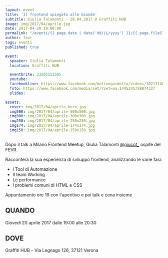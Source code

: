 ```yaml
---
layout: event
title: 'Il frontend spiegato alle bionde'
subtitle: Giulia Talamonti - 20.04.2017 @ Graffiti HUB
image: img/2017/04/aprile.jpg
date: 2017-04-20 19:00:00
permalink: "/eventi/{{ page.date | date('dd/LL/yyyy') }}/{{ page.fileSlug | slug }}/index.html"
author: fevr
tags: eventi
published: true

event:
  speaker: Giulia Talamonti
  location: Graffiti HUB

  eventbrite: 33205152505
  youtube:
  facebooklive: https://www.facebook.com/matteoguidotto/videos/10213140231324294/
  foto: https://www.facebook.com/media/set/?set=oa.1445241758874327
  slides:

assets:
  cover: img/2017/04/aprile-hero.jpg
  img500: img/2017/04/aprile-500x500.jpg
  img300: img/2017/04/aprile-300x300.jpg
  img250: img/2017/04/aprile-250x250.jpg
  img174: img/2017/04/aprile-174x174.jpg
  img150: img/2017/04/aprile-150x150.jpg
---
```


Dopo il talk a Milano Frontend Meetup, Giulia Talamonti [@giucot\_](https://twitter.com/@giucot_) ospite del FEVR.

Racconterà la sua esperienza di sviluppo frontend, analizzando le varie fasi:

- I Tool di Automazione
- Il team Working
- Le performance
- I problemi comuni di HTML e CSS

Appuntamento ore 19 con l'aperitivo e poi talk e cena insieme

## QUANDO

Giovedì 20 aprile 2017 dalle 19:00 alle 20:30

## DOVE

Graffiti HUB – Via Legnago 126, 37121 Verona
